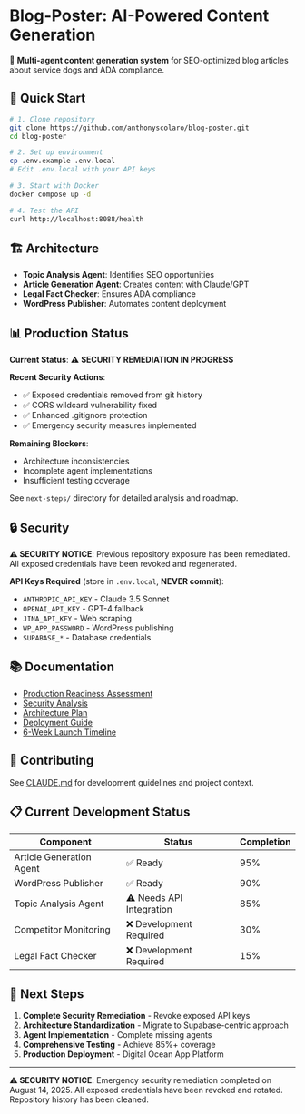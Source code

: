 # Blog-Poster: AI-Powered Content Generation

🤖 **Multi-agent content generation system** for SEO-optimized blog articles about service dogs and ADA compliance.

## 🚀 Quick Start

```bash
# 1. Clone repository
git clone https://github.com/anthonyscolaro/blog-poster.git
cd blog-poster

# 2. Set up environment
cp .env.example .env.local
# Edit .env.local with your API keys

# 3. Start with Docker
docker compose up -d

# 4. Test the API
curl http://localhost:8088/health
```

## 🏗️ Architecture

- **Topic Analysis Agent**: Identifies SEO opportunities
- **Article Generation Agent**: Creates content with Claude/GPT
- **Legal Fact Checker**: Ensures ADA compliance
- **WordPress Publisher**: Automates content deployment

## 📊 Production Status

**Current Status**: ⚠️ **SECURITY REMEDIATION IN PROGRESS**

**Recent Security Actions**:
- ✅ Exposed credentials removed from git history
- ✅ CORS wildcard vulnerability fixed
- ✅ Enhanced .gitignore protection
- ✅ Emergency security measures implemented

**Remaining Blockers**:
- Architecture inconsistencies
- Incomplete agent implementations
- Insufficient testing coverage

See `next-steps/` directory for detailed analysis and roadmap.

## 🔒 Security

**⚠️ SECURITY NOTICE**: Previous repository exposure has been remediated. All exposed credentials have been revoked and regenerated.

**API Keys Required** (store in `.env.local`, **NEVER commit**):
- `ANTHROPIC_API_KEY` - Claude 3.5 Sonnet
- `OPENAI_API_KEY` - GPT-4 fallback
- `JINA_API_KEY` - Web scraping
- `WP_APP_PASSWORD` - WordPress publishing
- `SUPABASE_*` - Database credentials

## 📚 Documentation

- [Production Readiness Assessment](next-steps/production-readiness-assessment.md)
- [Security Analysis](next-steps/security/vulnerability-report.md)  
- [Architecture Plan](next-steps/architecture/standardization-plan.md)
- [Deployment Guide](next-steps/deployment/infrastructure-recommendations.md)
- [6-Week Launch Timeline](next-steps/roadmap/production-launch-plan.md)

## 🤝 Contributing

See [CLAUDE.md](CLAUDE.md) for development guidelines and project context.

## 📋 Current Development Status

| Component | Status | Completion |
|-----------|--------|------------|
| Article Generation Agent | ✅ Ready | 95% |
| WordPress Publisher | ✅ Ready | 90% |
| Topic Analysis Agent | ⚠️ Needs API Integration | 85% |
| Competitor Monitoring | ❌ Development Required | 30% |
| Legal Fact Checker | ❌ Development Required | 15% |

## 🚀 Next Steps

1. **Complete Security Remediation** - Revoke exposed API keys
2. **Architecture Standardization** - Migrate to Supabase-centric approach
3. **Agent Implementation** - Complete missing agents
4. **Comprehensive Testing** - Achieve 85%+ coverage
5. **Production Deployment** - Digital Ocean App Platform

---

**⚠️ SECURITY NOTICE**: Emergency security remediation completed on August 14, 2025. All exposed credentials have been revoked and rotated. Repository history has been cleaned.